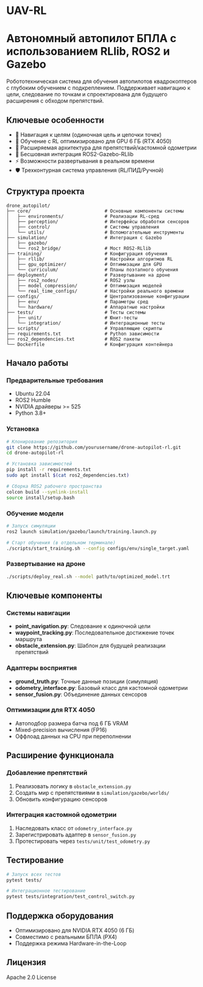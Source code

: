 # UAV-RL
# Автономный автопилот БПЛА с использованием RLlib, ROS2 и Gazebo

Робототехническая система для обучения автопилотов квадрокоптеров с глубоким обучением с подкреплением. Поддерживает навигацию к цели, следование по точкам и спроектирована для будущего расширения с обходом препятствий.

## Ключевые особенности
- 🎯 Навигация к целям (одиночная цель и цепочки точек)
- 🧠 Обучение с RL оптимизировано для GPU 6 ГБ (RTX 4050)
- 🔧 Расширяемая архитектура для препятствий/кастомной одометрии
- 🔄 Бесшовная интеграция ROS2-Gazebo-RLlib
- ⚡ Возможности развертывания в реальном времени
- 🛡️ Трехконтурная система управления (RL/ПИД/Ручной)

## Структура проекта
```
drone_autopilot/
├── core/                           # Основные компоненты системы
│   ├── environments/               # Реализации RL-сред
│   ├── perception/                 # Интерфейсы обработки сенсоров
│   ├── control/                    # Системы управления
│   └── utils/                      # Вспомогательные инструменты
├── simulation/                     # Интеграция с Gazebo
│   ├── gazebo/                     
│   └── ros2_bridge/                # Мост ROS2-RLlib
├── training/                       # Конфигурация обучения
│   ├── rllib/                      # Настройки алгоритмов RL
│   ├── gpu_optimizer/              # Оптимизации для GPU
│   └── curriculum/                 # Планы поэтапного обучения
├── deployment/                     # Развертывание на дроне
│   ├── ros2_nodes/                 # ROS2 узлы
│   ├── model_compression/          # Оптимизация моделей
│   └── real_time_configs/          # Настройки реального времени
├── configs/                        # Централизованные конфигурации
│   ├── env/                        # Параметры сред
│   └── hardware/                   # Аппаратные настройки
├── tests/                          # Тесты системы
│   ├── unit/                       # Юнит-тесты
│   └── integration/                # Интеграционные тесты
├── scripts/                        # Управляющие скрипты
├── requirements.txt                # Python зависимости
├── ros2_dependencies.txt           # ROS2 пакеты
└── Dockerfile                      # Конфигурация контейнера
```

## Начало работы

### Предварительные требования
- Ubuntu 22.04
- ROS2 Humble
- NVIDIA драйверы >= 525
- Python 3.8+

### Установка
```bash
# Клонирование репозитория
git clone https://github.com/yourusername/drone-autopilot-rl.git
cd drone-autopilot-rl

# Установка зависимостей
pip install -r requirements.txt
sudo apt install $(cat ros2_dependencies.txt)

# Сборка ROS2 рабочего пространства
colcon build --symlink-install
source install/setup.bash
```

### Обучение модели
```bash
# Запуск симуляции
ros2 launch simulation/gazebo/launch/training.launch.py

# Старт обучения (в отдельном терминале)
./scripts/start_training.sh --config configs/env/single_target.yaml
```

### Развертывание на дроне
```bash
./scripts/deploy_real.sh --model path/to/optimized_model.trt
```

## Ключевые компоненты

### Системы навигации
- **point_navigation.py**: Следование к одиночной цели
- **waypoint_tracking.py**: Последовательное достижение точек маршрута
- **obstacle_extension.py**: Шаблон для будущей реализации препятствий

### Адаптеры восприятия
- **ground_truth.py**: Точные данные позиции (симуляция)
- **odometry_interface.py**: Базовый класс для кастомной одометрии
- **sensor_fusion.py**: Объединение данных сенсоров

### Оптимизации для RTX 4050
- Автоподбор размера батча под 6 ГБ VRAM
- Mixed-precision вычисления (FP16)
- Оффлоад данных на CPU при переполнении

## Расширение функционала

### Добавление препятствий
1. Реализовать логику в `obstacle_extension.py`
2. Создать мир с препятствиями в `simulation/gazebo/worlds/`
3. Обновить конфигурацию сенсоров

### Интеграция кастомной одометрии
1. Наследовать класс от `odometry_interface.py`
2. Зарегистрировать адаптер в `sensor_fusion.py`
3. Протестировать через `tests/unit/test_odometry.py`

## Тестирование
```bash
# Запуск всех тестов
pytest tests/

# Интеграционное тестирование
pytest tests/integration/test_control_switch.py
```

## Поддержка оборудования
- Оптимизировано для NVIDIA RTX 4050 (6 ГБ)
- Совместимо с реальными БПЛА (PX4)
- Поддержка режима Hardware-in-the-Loop

## Лицензия
Apache 2.0 License
